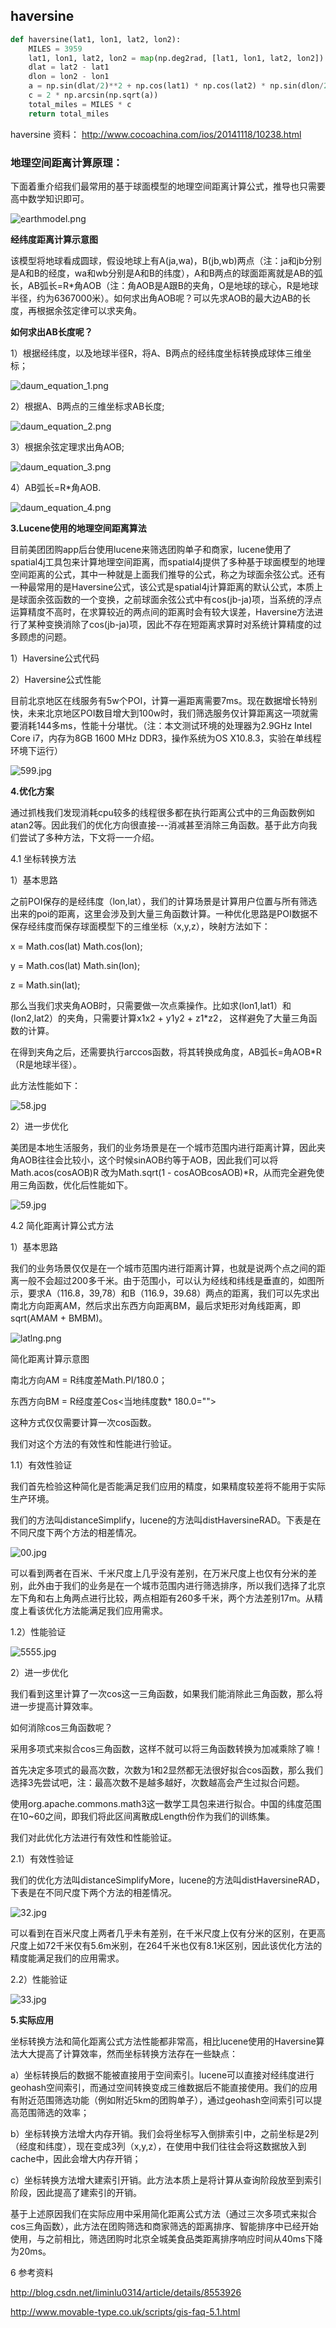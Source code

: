 ## haversine

```Python
def haversine(lat1, lon1, lat2, lon2):
    MILES = 3959
    lat1, lon1, lat2, lon2 = map(np.deg2rad, [lat1, lon1, lat2, lon2])
    dlat = lat2 - lat1
    dlon = lon2 - lon1
    a = np.sin(dlat/2)**2 + np.cos(lat1) * np.cos(lat2) * np.sin(dlon/2)**2
    c = 2 * np.arcsin(np.sqrt(a))
    total_miles = MILES * c
    return total_miles
```

haversine 资料： http://www.cocoachina.com/ios/20141118/10238.html



### 地理空间距离计算原理：

下面着重介绍我们最常用的基于球面模型的地理空间距离计算公式，推导也只需要高中数学知识即可。

![earthmodel.png](http://cc.cocimg.com/api/uploads/20141117/1416225116560603.png)

**经纬度距离计算示意图**

该模型将地球看成圆球，假设地球上有A(ja,wa)，B(jb,wb)两点（注：ja和jb分别是A和B的经度，wa和wb分别是A和B的纬度），A和B两点的球面距离就是AB的弧长，AB弧长=R*角AOB（注：角AOB是A跟B的夹角，O是地球的球心，R是地球半径，约为6367000米）。如何求出角AOB呢？可以先求AOB的最大边AB的长度，再根据余弦定律可以求夹角。



**如何求出AB长度呢？**

1）根据经纬度，以及地球半径R，将A、B两点的经纬度坐标转换成球体三维坐标；

![daum_equation_1.png](http://cc.cocimg.com/api/uploads/20141117/1416225138258162.png)

2）根据A、B两点的三维坐标求AB长度;

![daum_equation_2.png](http://cc.cocimg.com/api/uploads/20141117/1416225149375439.png)

3）根据余弦定理求出角AOB;

![daum_equation_3.png](http://cc.cocimg.com/api/uploads/20141117/1416225156306369.png)

4）AB弧长=R*角AOB.

![daum_equation_4.png](http://cc.cocimg.com/api/uploads/20141117/1416225162105290.png)





**3.Lucene使用的地理空间距离算法**

目前美团团购app后台使用lucene来筛选团购单子和商家，lucene使用了spatial4j工具包来计算地理空间距离，而spatial4j提供了多种基于球面模型的地理空间距离的公式，其中一种就是上面我们推导的公式，称之为球面余弦公式。还有一种最常用的是Haversine公式，该公式是spatial4j计算距离的默认公式，本质上是球面余弦函数的一个变换，之前球面余弦公式中有cos(jb-ja)项，当系统的浮点运算精度不高时，在求算较近的两点间的距离时会有较大误差，Haversine方法进行了某种变换消除了cos(jb-ja)项，因此不存在短距离求算时对系统计算精度的过多顾虑的问题。

1）Haversine公式代码

2）Haversine公式性能

目前北京地区在线服务有5w个POI，计算一遍距离需要7ms。现在数据增长特别快，未来北京地区POI数目增大到100w时，我们筛选服务仅计算距离这一项就需要消耗144多ms，性能十分堪忧。（注：本文测试环境的处理器为2.9GHz Intel Core i7，内存为8GB 1600 MHz DDR3，操作系统为OS X10.8.3，实验在单线程环境下运行）

![599.jpg](http://cc.cocimg.com/api/uploads/20141117/1416225210219401.jpg)

**4.优化方案**

通过抓栈我们发现消耗cpu较多的线程很多都在执行距离公式中的三角函数例如atan2等。因此我们的优化方向很直接---消减甚至消除三角函数。基于此方向我们尝试了多种方法，下文将一一介绍。

4.1 坐标转换方法

1）基本思路

之前POI保存的是经纬度（lon,lat），我们的计算场景是计算用户位置与所有筛选出来的poi的距离，这里会涉及到大量三角函数计算。一种优化思路是POI数据不保存经纬度而保存球面模型下的三维坐标（x,y,z），映射方法如下：

x = Math.cos(lat) Math.cos(lon);

y = Math.cos(lat) Math.sin(lon);

z = Math.sin(lat);

那么当我们求夹角AOB时，只需要做一次点乘操作。比如求(lon1,lat1）和 (lon2,lat2）的夹角，只需要计算x1x2 + y1y2 + z1*z2， 这样避免了大量三角函数的计算。

在得到夹角之后，还需要执行arccos函数，将其转换成角度，AB弧长=角AOB*R（R是地球半径）。

此方法性能如下：

![58.jpg](http://cc.cocimg.com/api/uploads/20141117/1416225269875578.jpg)

2）进一步优化

美团是本地生活服务，我们的业务场景是在一个城市范围内进行距离计算，因此夹角AOB往往会比较小，这个时候sinAOB约等于AOB，因此我们可以将 Math.acos(cosAOB)R 改为Math.sqrt(1 - cosAOBcosAOB)*R，从而完全避免使用三角函数，优化后性能如下。

![59.jpg](http://cc.cocimg.com/api/uploads/20141117/1416225280734992.jpg)

4.2 简化距离计算公式方法

1）基本思路

我们的业务场景仅仅是在一个城市范围内进行距离计算，也就是说两个点之间的距离一般不会超过200多千米。由于范围小，可以认为经线和纬线是垂直的，如图所示，要求A（116.8，39,78）和B（116.9，39.68）两点的距离，我们可以先求出南北方向距离AM，然后求出东西方向距离BM，最后求矩形对角线距离，即sqrt(AMAM + BMBM)。

![latlng.png](http://cc.cocimg.com/api/uploads/20141117/1416225308821010.png)

简化距离计算示意图

南北方向AM = R纬度差Math.PI/180.0；

东西方向BM = R经度差Cos<当地纬度数* 180.0="">

这种方式仅仅需要计算一次cos函数。

我们对这个方法的有效性和性能进行验证。

1.1）有效性验证

我们首先检验这种简化是否能满足我们应用的精度，如果精度较差将不能用于实际生产环境。

我们的方法叫distanceSimplify，lucene的方法叫distHaversineRAD。下表是在不同尺度下两个方法的相差情况。

![00.jpg](http://cc.cocimg.com/api/uploads/20141117/1416225361690258.jpg)

可以看到两者在百米、千米尺度上几乎没有差别，在万米尺度上也仅有分米的差别，此外由于我们的业务是在一个城市范围内进行筛选排序，所以我们选择了北京左下角和右上角两点进行比较，两点相距有260多千米，两个方法差别17m。从精度上看该优化方法能满足我们应用需求。

1.2）性能验证

![5555.jpg](http://cc.cocimg.com/api/uploads/20141117/1416225392181973.jpg)

2）进一步优化

我们看到这里计算了一次cos这一三角函数，如果我们能消除此三角函数，那么将进一步提高计算效率。

如何消除cos三角函数呢？

采用多项式来拟合cos三角函数，这样不就可以将三角函数转换为加减乘除了嘛！

首先决定多项式的最高次数，次数为1和2显然都无法很好拟合cos函数，那么我们选择3先尝试吧，注：最高次数不是越多越好，次数越高会产生过拟合问题。

使用org.apache.commons.math3这一数学工具包来进行拟合。中国的纬度范围在10~60之间，即我们将此区间离散成Length份作为我们的训练集。

我们对此优化方法进行有效性和性能验证。

2.1）有效性验证

我们的优化方法叫distanceSimplifyMore，lucene的方法叫distHaversineRAD，下表是在不同尺度下两个方法的相差情况。

![32.jpg](http://cc.cocimg.com/api/uploads/20141117/1416225462258419.jpg)

可以看到在百米尺度上两者几乎未有差别，在千米尺度上仅有分米的区别，在更高尺度上如72千米仅有5.6m米别，在264千米也仅有8.1米区别，因此该优化方法的精度能满足我们的应用需求。

2.2）性能验证

![33.jpg](http://cc.cocimg.com/api/uploads/20141117/1416225475446193.jpg)

**5.实际应用**

坐标转换方法和简化距离公式方法性能都非常高，相比lucene使用的Haversine算法大大提高了计算效率，然而坐标转换方法存在一些缺点：

a）坐标转换后的数据不能被直接用于空间索引。lucene可以直接对经纬度进行geohash空间索引，而通过空间转换变成三维数据后不能直接使用。我们的应用有附近范围筛选功能（例如附近5km的团购单子），通过geohash空间索引可以提高范围筛选的效率；

b）坐标转换方法增大内存开销。我们会将坐标写入倒排索引中，之前坐标是2列（经度和纬度），现在变成3列（x,y,z），在使用中我们往往会将这数据放入到cache中，因此会增大内存开销；

c）坐标转换方法增大建索引开销。此方法本质上是将计算从查询阶段放至到索引阶段，因此提高了建索引的开销。

基于上述原因我们在实际应用中采用简化距离公式方法（通过三次多项式来拟合cos三角函数），此方法在团购筛选和商家筛选的距离排序、智能排序中已经开始使用，与之前相比，筛选团购时北京全城美食品类距离排序响应时间从40ms下降为20ms。

6 参考资料

<http://blog.csdn.net/liminlu0314/article/details/8553926>

<http://www.movable-type.co.uk/scripts/gis-faq-5.1.html>



